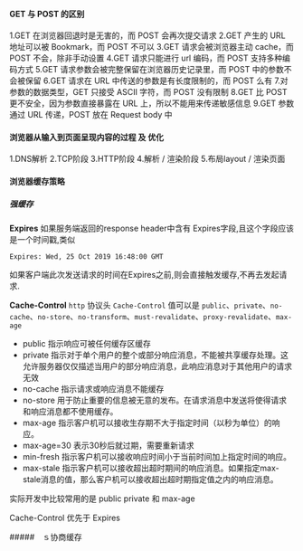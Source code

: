 #### GET 与 POST 的区别

1.GET 在浏览器回退时是无害的，而 POST 会再次提交请求
2.GET 产生的 URL 地址可以被 Bookmark，而 POST 不可以
3.GET 请求会被浏览器主动 cache，而 POST 不会，除非手动设置
4.GET 请求只能进行 url 编码，而 POST 支持多种编码方式
5.GET 请求参数会被完整保留在浏览器历史记录里，而 POST 中的参数不会被保留
6.GET 请求在 URL 中传送的参数是有长度限制的，而 POST 么有 7.对参数的数据类型，GET 只接受 ASCII 字符，而 POST 没有限制
8.GET 比 POST 更不安全，因为参数直接暴露在 URL 上，所以不能用来传递敏感信息
9.GET 参数通过 URL 传递，POST 放在 Request body 中


#### 浏览器从输入到页面呈现内容的过程 及 优化
1.DNS解析
2.TCP阶段
3.HTTP阶段
4.解析 / 渲染阶段
5.布局layout / 渲染页面



#### 浏览器缓存策略

##### 强缓存

**Expires**
如果服务端返回的response header中含有 Expires字段,且这个字段应该是一个时间戳,类似
```http
Expires: Wed, 25 Oct 2019 16:48:00 GMT
```
如果客户端此次发送请求的时间在Expires之前,则会直接触发缓存,不再去发起请求.


**Cache-Control**
`http` 协议头 `Cache-Control`
值可以是 `public`、`private`、`no-cache`、`no-store`、`no-transform`、`must-revalidate`、`proxy-revalidate`、`max-age`

- public 指示响应可被任何缓存区缓存
- private 指示对于单个用户的整个或部分响应消息，不能被共享缓存处理。这允许服务器仅仅描述当用户的部分响应消息，此响应消息对于其他用户的请求无效
- no-cache 指示请求或响应消息不能缓存
- no-store 用于防止重要的信息被无意的发布。在请求消息中发送将使得请求和响应消息都不使用缓存。
- max-age 指示客户机可以接收生存期不大于指定时间（以秒为单位）的响应。
 - max-age=30 表示30秒后就过期，需要重新请求
- min-fresh 指示客户机可以接收响应时间小于当前时间加上指定时间的响应。
- max-stale 指示客户机可以接收超出超时期间的响应消息。如果指定max-stale消息的值，那么客户机可以接收超出超时期指定值之内的响应消息。

实际开发中比较常用的是 public private 和 max-age

Cache-Control 优先于 Expires


#####　ｓ协商缓存
